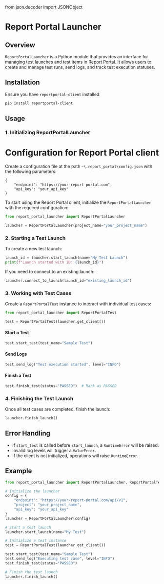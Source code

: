 from json.decoder import JSONObject

# Report Portal Launcher

## Overview

`ReportPortalLauncher` is a Python module that provides an interface for managing test launches and test items in [Report Portal](https://reportportal.io/). It allows users to create and manage test runs, send logs, and track test execution statuses.

## Installation

Ensure you have `reportportal-client` installed:

```sh
pip install reportportal-client
```

## Usage

### 1. Initializing ReportPortalLauncher

# Configuration for Report Portal client

Create a configuration file at the path `~\.report_portal\config.json` with the following parameters:

```
{
    "endpoint": "https://your-report-portal.com",
    "api_key": "your_api_key"
}
```

To start using the Report Portal client, initialize the `ReportPortalLauncher` with the required configuration:

```python
from report_portal_launcher import ReportPortalLauncher

launcher = ReportPortalLauncher(project_name="your_project_name")
```

### 2. Starting a Test Launch

To create a new test launch:

```python
launch_id = launcher.start_launch(name="My Test Launch")
print(f"Launch started with ID: {launch_id}")
```

If you need to connect to an existing launch:

```python
launcher.connect_to_launch(launch_id="existing_launch_id")
```

### 3. Working with Test Cases

Create a `ReportPortalTest` instance to interact with individual test cases:

```python
from report_portal_launcher import ReportPortalTest

test = ReportPortalTest(launcher.get_client())
```

#### Start a Test

```python
test.start_test(test_name="Sample Test")
```

#### Send Logs

```python
test.send_log("Test execution started", level="INFO")
```

#### Finish a Test

```python
test.finish_test(status="PASSED")  # Mark as PASSED
```

### 4. Finishing the Test Launch

Once all test cases are completed, finish the launch:

```python
launcher.finish_launch()
```

## Error Handling

-   If `start_test` is called before `start_launch`, a `RuntimeError` will be raised.
-   Invalid log levels will trigger a `ValueError`.
-   If the client is not initialized, operations will raise `RuntimeError`.

## Example 

```python
from report_portal_launcher import ReportPortalLauncher, ReportPortalTest

# Initialize the launcher
config = {
    "endpoint": "https://your-report-portal.com/api/v1",
    "project": "your_project_name",
    "api_key": "your_api_key"
}
launcher = ReportPortalLauncher(config)

# Start a test launch
launcher.start_launch(name="My Test")

# Initialize a test instance
test = ReportPortalTest(launcher.get_client())

test.start_test(test_name="Sample Test")
test.send_log("Executing test case", level="INFO")
test.finish_test(status="PASSED")

# Finish the test launch
launcher.finish_launch()
```
